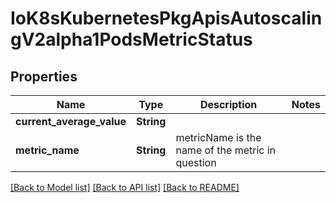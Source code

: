 # IoK8sKubernetesPkgApisAutoscalingV2alpha1PodsMetricStatus

## Properties
Name | Type | Description | Notes
------------ | ------------- | ------------- | -------------
**current_average_value** | **String** |  | 
**metric_name** | **String** | metricName is the name of the metric in question | 

[[Back to Model list]](../README.md#documentation-for-models) [[Back to API list]](../README.md#documentation-for-api-endpoints) [[Back to README]](../README.md)



